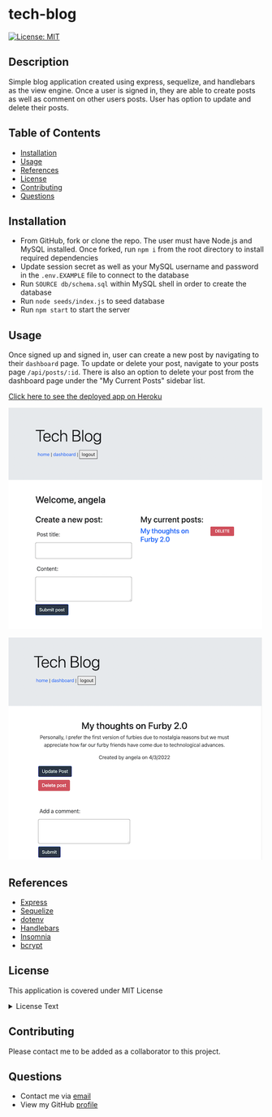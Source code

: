 # tech-blog

[![License: MIT](https://img.shields.io/badge/License-MIT-yellow.svg)](https://opensource.org/licenses/MIT)

## Description

Simple blog application created using express, sequelize, and handlebars as the view engine. Once a user is signed in, they are able to create posts as well as comment on other users posts. User has option to update and delete their posts. 

## Table of Contents

- [Installation](#Installation)
- [Usage](#Usage)
- [References](#Refrences)
- [License](#license)
- [Contributing](#Contributing)
- [Questions](#Questions)

## Installation

* From GitHub, fork or clone the repo. The user must have Node.js and MySQL installed. Once forked, run `npm i` from the root directory to install required dependencies
* Update session secret as well as your MySQL username and password in the `.env.EXAMPLE` file to connect to the database
* Run `SOURCE db/schema.sql` within MySQL shell in order to create the database
* Run `node seeds/index.js` to seed database
* Run `npm start` to start the server

## Usage

Once signed up and signed in, user can create a new post by navigating to their `dashboard` page. To update or delete your post, navigate to your posts page `/api/posts/:id`. There is also an option to delete your post from the dashboard page under the "My Current Posts" sidebar list.

[Click here to see the deployed app on Heroku](https://tch-blg.herokuapp.com/)

![](./public/images/dashboard.png)

![](./public/images/posts.png)


## References

* [Express](https://www.npmjs.com/package/express)
* [Sequelize](https://www.npmjs.com/package/sequelize)
* [dotenv](https://www.npmjs.com/package/dotenv)
* [Handlebars](https://www.npmjs.com/package/handlebars)
* [Insomnia](https://insomnia.rest/)
* [bcrypt](https://www.npmjs.com/package/bcrypt)

## License

This application is covered under MIT License

  <details>
    <summary>
      License Text
    </summary> 
 
  Copyright (c) 2022 a-donati
  
  Permission is hereby granted, free of charge, to any person obtaining a copy
  of this software and associated documentation files (the "Software"), to deal
  in the Software without restriction, including without limitation the rights
  to use, copy, modify, merge, publish, distribute, sublicense, and/or sell
  copies of the Software, and to permit persons to whom the Software is
  furnished to do so, subject to the following conditions:
        
  The above copyright notice and this permission notice shall be included in all
  copies or substantial portions of the Software.
        
  THE SOFTWARE IS PROVIDED "AS IS", WITHOUT WARRANTY OF ANY KIND, EXPRESS OR
  IMPLIED, INCLUDING BUT NOT LIMITED TO THE WARRANTIES OF MERCHANTABILITY,
  FITNESS FOR A PARTICULAR PURPOSE AND NONINFRINGEMENT. IN NO EVENT SHALL THE
  AUTHORS OR COPYRIGHT HOLDERS BE LIABLE FOR ANY CLAIM, DAMAGES OR OTHER
  LIABILITY, WHETHER IN AN ACTION OF CONTRACT, TORT OR OTHERWISE, ARISING FROM,
  OUT OF OR IN CONNECTION WITH THE SOFTWARE OR THE USE OR OTHER DEALINGS IN THE
  SOFTWARE.

  </details>


## Contributing

Please contact me to be added as a collaborator to this project.

## Questions

- Contact me via [email](mailto:angeladonati93@gmail.com)
- View my GitHub [profile](http://www.github.com/a-donati)
